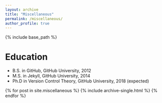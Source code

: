 ```yaml
---
layout: archive
title: "Miscellaneous"
permalink: /miscellaneous/
author_profile: true
---
```


{% include base_path %}

Education
======
* B.S. in GitHub, GitHub University, 2012
* M.S. in Jekyll, GitHub University, 2014
* Ph.D in Version Control Theory, GitHub University, 2018 (expected)

{% for post in site.miscellaneous %}
  {% include archive-single.html %}
{% endfor %}

